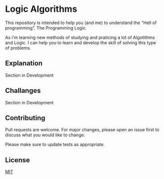 # Logic Algorithms

This repository is intended to help you (and me) to understand the "Hell of programming". The Programming Logic.

As i'm learning new methods of studying and praticing a lot of Algotithms and Logic. I can help you to learn and develop the skill of solving this type of problems. 


## Explanation

Section in Development

## Challanges

Section in Development

## Contributing

Pull requests are welcome. For major changes, please open an issue first
to discuss what you would like to change.

Please make sure to update tests as appropriate.

## License

[MIT](https://choosealicense.com/licenses/mit/)
